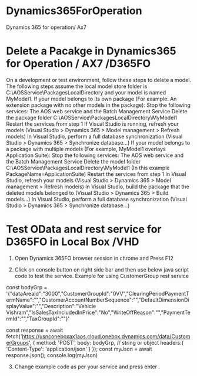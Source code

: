 # Dynamics365ForOperation
Dynamics 365 for operation/ Ax7

# Delete a Pacakge in Dynamics365 for Operation / AX7 /D365FO

On a development or test environment, follow these steps to delete a model.
The following steps assume the local model store folder is C:\AOSService\PackagesLocalDirectory and your model is named MyModel1.
If your model belongs to its own package (For example: An extension package with no other models in the package):
Stop the following services: The AOS web service and the Batch Management Service
Delete the package folder C:\AOSService\PackagesLocalDirectory\MyModel1
Restart the services from step 1
If Visual Studio is running, refresh your models (Visual Studio > Dynamics 365 > Model management > Refresh models)
In Visual Studio, perform a full database synchronization (Visual Studio > Dynamics 365 > Synchronize database...)
If your model belongs to a package with multiple models (For example, MyModel1 overlays Application Suite):
Stop the following services: The AOS web service and the Batch Management Service
Delete the model folder C:\AOSService\PackagesLocalDirectory<PackageName>\MyModel1 (In this example PackageName=ApplicationSuite)
Restart the services from step 1
In Visual Studio, refresh your models (Visual Studio > Dynamics 365 > Model management > Refresh models)
In Visual Studio, build the package that the deleted models belonged to (Visual Studio > Dynamics 365 > Build models...)
In Visual Studio, perform a full database synchronization (Visual Studio > Dynamics 365 > Synchronize database...)


# Test OData and rest service for D365FO in Local Box /VHD

1.	Open Dynamics 365FO browser session in chrome and Press F12
 
2.	Click on console button on right side bar and then use below java script code to test the service.
Example for using CustomerGroup rest service

const bodyGrp = '{"dataAreaId":"3000","CustomerGroupId":"0VV","ClearingPeriodPaymentTermName":"","CustomerAccountNumberSequence":"","DefaultDimensionDisplayValue":"","Description":"Vehicle Vishram","IsSalesTaxIncludedInPrice":"No","WriteOffReason":"","PaymentTermId":"","TaxGroupId":""}'

const response = await fetch('https://usnconeboxax1aos.cloud.onebox.dynamics.com/data/CustomerGroups', {
    method: 'POST',
    body: bodyGrp, // string or object
    headers:{
      'Content-Type': 'application/json'
    }
  });
  const myJson = await response.json(); 
   console.log(myJson)
  
3.	Change example code as per your service and press enter .
 

